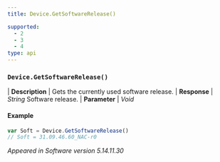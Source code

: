 ```yaml
---
title: Device.GetSoftwareRelease()

supported:
  - 2
  - 3
  - 4
type: api
---
```


### `Device.GetSoftwareRelease()`

| **Description** | Gets the currently used software release.
| **Response** | *String*  Software release.
| **Parameter**   | *Void*

#### Example

```javascript
var Soft = Device.GetSoftwareRelease()
// Soft = 31.09.46.60_NAC-r0
```

*Appeared in Software version 5.14.11.30*